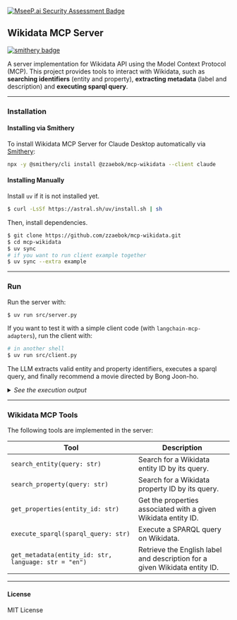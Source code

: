 [![MseeP.ai Security Assessment Badge](https://mseep.net/pr/zzaebok-mcp-wikidata-badge.png)](https://mseep.ai/app/zzaebok-mcp-wikidata)

## Wikidata MCP Server

[![smithery badge](https://smithery.ai/badge/@zzaebok/mcp-wikidata)](https://smithery.ai/server/@zzaebok/mcp-wikidata)

A server implementation for Wikidata API using the Model Context Protocol (MCP).
This project provides tools to interact with Wikidata, such as **searching identifiers** (entity and property), **extracting metadata** (label and description) and **executing sparql query**.

---

### Installation

#### Installing via Smithery

To install Wikidata MCP Server for Claude Desktop automatically via [Smithery](https://smithery.ai/server/@zzaebok/mcp-wikidata):

```bash
npx -y @smithery/cli install @zzaebok/mcp-wikidata --client claude
```

#### Installing Manually
Install `uv` if it is not installed yet.

```bash
$ curl -LsSf https://astral.sh/uv/install.sh | sh
```

Then, install dependencies.

```bash
$ git clone https://github.com/zzaebok/mcp-wikidata.git
$ cd mcp-wikidata
$ uv sync
# if you want to run client example together
$ uv sync --extra example
```

---

### Run

Run the server with:

```bash
$ uv run src/server.py
```

If you want to test it with a simple client code (with `langchain-mcp-adapters`), run the client with:

```bash
# in another shell
$ uv run src/client.py
```

The LLM extracts valid entity and property identifiers, executes a sparql query, and finally recommend a movie directed by Bong Joon-ho.

<details>
  <summary><i>See the execution output</i></summary>

```python
{
  "messages": [
      HumanMessage(
          content="Can you recommend me a movie directed by Bong Joonho?",
      ),
      AIMessage(
          tool_calls=[
              {
                  "name": "search_entity",
                  "args": {"query": "Bong Joon-ho"},
              }
          ],
      ),
      ToolMessage(
          content="Q495980",
          name="search_entity",
      ),
      AIMessage(
          tool_calls=[
              {
                  "name": "get_properties",
                  "args": {"entity_id": "Q495980"},
              }
          ],
      ),
      ToolMessage(
          content='["P345", "P244", "P214", "P227", ...]',
          name="get_properties",
      ),
      AIMessage(
          tool_calls=[
              {
                  "name": "search_property",
                  "args": {"query": "director"},
              }
          ],
      ),
      ToolMessage(
          content="P57",
          name="search_property",
      ),
      AIMessage(
          tool_calls=[
              {
                  "name": "execute_sparql",
                  "args": {
                      "sparql_query": 'SELECT ?film ?filmLabel WHERE {\n  ?film wdt:P57 wd:Q495980.\n  SERVICE wikibase:label { bd:serviceParam wikibase:language "en". }\n} LIMIT 1'
                  },
              }
          ],
      ),
      ToolMessage(
          content='[{"film": {"type": "uri", "value": "http://www.wikidata.org/entity/Q483761"}, "filmLabel": {"xml:lang": "en", "type": "literal", "value": "Mother"}}]',
          name="execute_sparql",
      ),
      AIMessage(
          content='I recommend the movie "Mother," which was directed by Bong Joon-ho.',
      ),
  ]
}
```

</details>

---

### Wikidata MCP Tools

The following tools are implemented in the server:

| Tool                                                 | Description                                                                |
| ---------------------------------------------------- | -------------------------------------------------------------------------- |
| `search_entity(query: str)`                          | Search for a Wikidata entity ID by its query.                              |
| `search_property(query: str)`                        | Search for a Wikidata property ID by its query.                            |
| `get_properties(entity_id: str)`                     | Get the properties associated with a given Wikidata entity ID.             |
| `execute_sparql(sparql_query: str)`                  | Execute a SPARQL query on Wikidata.                                        |
| `get_metadata(entity_id: str, language: str = "en")` | Retrieve the English label and description for a given Wikidata entity ID. |

---

#### License

MIT License
